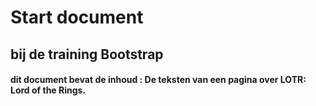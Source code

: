 # Start document

## bij de training Bootstrap

#### dit document bevat de inhoud : De teksten van een pagina over LOTR: Lord of the Rings.

